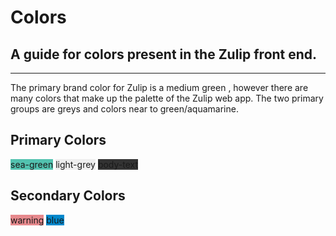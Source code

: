 # Colors

## A guide for colors present in the Zulip front end.

-----

The primary brand color for Zulip is a medium green <orb style="background-color: #52c2af"></orb>, however there are many colors that make up the palette of the Zulip web app. The two primary groups are greys and colors near to green/aquamarine.

## Primary Colors

<orb class="large" style="background-color: #52c2af" data-hex="#52c2af">sea-green</orb>
<orb class="large" style="background-color: #eee" data-hex="#eee">light-grey</orb>
<orb class="large white" style="background-color: #333" data-hex="#333">body-text</orb>

## Secondary Colors

<orb class="large white" style="background-color: #e6898d" data-hex="#e6898d">warning</orb>
<orb class="large white" style="background-color: #08c" data-hex="#08c">blue</orb>

